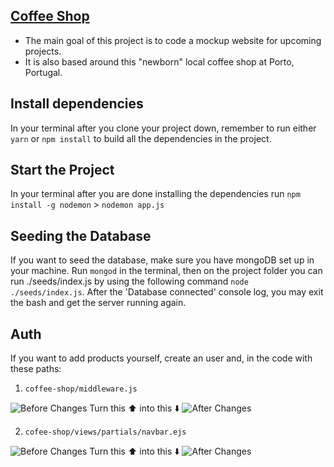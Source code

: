 ## [Coffee Shop](https://vast-garden-39328.herokuapp.com/)

- The main goal of this project is to code a mockup website for upcoming projects.
- It is also based around this "newborn" local coffee shop at Porto, Portugal.

## Install dependencies

In your terminal after you clone your project down, remember to run either `yarn` or `npm install` to build all the dependencies in the project.

## Start the Project

In your terminal after you are done installing the dependencies run `npm install -g nodemon` > `nodemon app.js`

## Seeding the Database

If you want to seed the database, make sure you have mongoDB set up in your machine.
Run `mongod` in the terminal, then on the project folder you can run ./seeds/index.js by using the following command `node ./seeds/index.js`. After the 'Database connected' console log, you may exit the bash and get the server running again.

## Auth

If you want to add products yourself, create an user and, in the code with these paths:

1. `coffee-shop/middleware.js`

![Before Changes](https://res.cloudinary.com/djmmemi6j/image/upload/v1653558635/Screenshot_2022-05-26_104747_oxxqhe.png)
Turn this ⬆️ into this ⬇️
![After Changes](https://res.cloudinary.com/djmmemi6j/image/upload/v1653558635/Screenshot_2022-05-26_104828_tbqd2t.png)

2. `cofee-shop/views/partials/navbar.ejs`

![Before Changes](https://res.cloudinary.com/djmmemi6j/image/upload/v1653559193/Screenshot_2022-05-26_105804_vpystk.png)
Turn this ⬆️ into this ⬇️
![After Changes](https://res.cloudinary.com/djmmemi6j/image/upload/v1653559193/Screenshot_2022-05-26_105925_h0wf9b.png)
